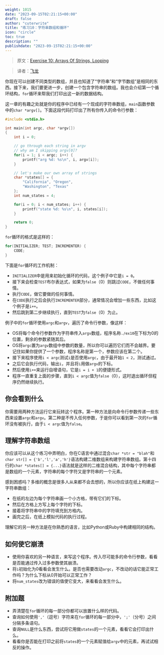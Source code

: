 ```yaml
---
weight: 1015
date: "2023-09-15T02:21:15+00:00"
draft: false
author: "cuterwrite"
title: "练习10：字符串数组和循环"
icon: "circle"
toc: true
description: ""
publishdate: "2023-09-15T02:21:15+00:00"
---
```




> 原文：[Exercise 10: Arrays Of Strings, Looping](http://c.learncodethehardway.org/book/ex10.html)

> 译者：[飞龙](https://github.com/wizardforcel)

你现在可以创建不同类型的数组，并且也知道了“字符串”和“字节数组”是相同的东西。接下来，我们要更进一步，创建一个包含字符串的数组。我也会介绍第一个循环结构，`for`循环来帮我们打印出这一新的数据结构。

这一章的有趣之处就是你的程序中已经有一个现成的字符串数组，`main`函数参数中的`char *argv[]`。下面这段代码打印出了所有你传入的命令行参数：

```c
#include <stdio.h>

int main(int argc, char *argv[])
{
    int i = 0;

    // go through each string in argv
    // why am I skipping argv[0]?
    for(i = 1; i < argc; i++) {
        printf("arg %d: %s\n", i, argv[i]);
    }

    // let's make our own array of strings
    char *states[] = {
        "California", "Oregon",
        "Washington", "Texas"
    };
    int num_states = 4;

    for(i = 0; i < num_states; i++) {
        printf("state %d: %s\n", i, states[i]);
    }

    return 0;
}
```

`for`循环的格式是这样的：

```c
for(INITIALIZER; TEST; INCREMENTER) {
    CODE;
}
```

下面是`for`循环的工作机制：

+ `INITIALIZER`中是用来初始化循环的代码，这个例子中它是`i = 0`。
+ 接下来会检查`TEST`布尔表达式，如果为`false`（0）则跳过`CODE`，不做任何事情。
+ 执行`CODE`，做它要做的任何事情。
+ 在`CODE`执行之后会执行`INCREMENTER`部分，通常情况会增加一些东西，比如这个例子是`i++`。
+ 然后跳到第二步继续执行，直到`TEST`为`false`（0）为止。

例子中的`for`循环使用`argc`和`argv`，遍历了命令行参数，像这样：

+ OS将每个命令行参数作为字符串传入`argv`数组，程序名称`./ex10`在下标为0的位置，剩余的参数紧随其后。
+ OS将`argc`置为`argv`数组中参数的数量，所以你可以遍历它们而不会越界。要记住如果你提供了一个参数，程序名称是第一个，参数应该在第二个。
+ 接下来程序使用`i < argc`测试`i`是否使用`argc`，由于最开始`1 < 2`，测试通过。
+ 之后它会执行代码，输出`i`，并且将`i`用做`argv`的下标。
+ 然后使用`i++`来运行自增语句，它是`i = i + 1`的便捷形式。
+ 程序一直重复上面的步骤，直到`i < argc`值为`false`（0），这时退出循环但程序仍然继续执行。

## 你会看到什么

你需要用两种方法运行它来玩转这个程序。第一种方法是向命令行参数传递一些东西来设置`argc`和`argv`。第二种是不传入任何参数，于是你可以看到第一次的`for`循环没有被执行，由于`i < argc`值为`false`。

## 理解字符串数组

你应该可以从这个练习中弄明白，你在C语言中通过混合`char *str = "blah"`和`char str[] = {'b','l','a','h'}`语法构建二维数组来构建字符串数组。第十四行的`char *states[] = {...}`语法就是这样的二维混合结构，其中每个字符串都是数组的一个元素，字符串的每个字符又是字符串的一个元素。


感到困惑吗？多维的概念是很多人从来都不会去想的，所以你应该在纸上构建这一字符串数组：

+ 在纸的左边为每个字符串画一个小方格，带有它们的下标。
+ 然后在方格上方写上每个字符的下标。
+ 接着将字符串中的字符填充到方格内。
+ 画完之后，在纸上模拟代码的执行过程。

理解它的另一种方法是在你熟悉的语言，比如Python或Ruby中构建相同的结构。

## 如何使它崩溃

+ 使用你喜欢的另一种语言，来写这个程序。传入尽可能多的命令行参数，看看是否能通过传入过多参数使其崩溃。
+ 将`i`初始化为0看看会发生什么。是否也需要改动`argc`，不改动的话它能正常工作吗？为什么下标从0开始可以正常工作？
+ 将`num_states`改为错误的值使它变大，来看看会发生什么。

## 附加题

+ 弄清楚在`for`循环的每一部分你都可以放置什么样的代码。
+ 查询如何使用`','`（逗号）字符来在`for`循环的每一部分中，`';'`（分号）之间分隔多条语句。
+ 查询`NULL`是什么东西，尝试将它用做`states`的一个元素，看看它会打印出什么。
+ 看看你是否能在打印之前将`states`的一个元素赋值给`argv`中的元素，再试试相反的操作。
